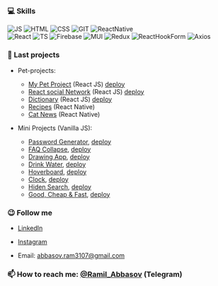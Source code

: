<!-- ### About Me -->

###  💻 Skills 
![JS](https://img.shields.io/badge/-Javascript-000000?style=for-the-badge&logo=javascript)
![HTML](https://img.shields.io/badge/-html-000000?style=for-the-badge&logo=html5)
![CSS](https://img.shields.io/badge/-CSS-000000?style=for-the-badge&logo=css3) 
![GIT](https://img.shields.io/badge/-GIT-000000?style=for-the-badge&logo=git)
![ReactNative](https://img.shields.io/badge/-React_Native-000000?style=for-the-badge&logo=react)  
![React](https://img.shields.io/badge/-React-000000?style=for-the-badge&logo=react)
![TS](https://img.shields.io/badge/-Typescript-000000?style=for-the-badge&logo=typescript)
![Firebase](https://img.shields.io/badge/-Firebase-000000?style=for-the-badge&logo=firebase)
![MUI](https://img.shields.io/badge/-Material_UI-000000?style=for-the-badge&logo=mui)
![Redux](https://img.shields.io/badge/-Redux-000000?style=for-the-badge&logo=redux)
![ReactHookForm](https://img.shields.io/badge/-React_Hook_Form-000000?style=for-the-badge&logo=reacthookform)
![Axios](https://img.shields.io/badge/-Axios-000000?style=for-the-badge&logo=axios)

### 🔭 Last projects 

- Pet-projects: 
  - [My Pet Project](https://github.com/Ramil3107/my-pet-project) (React JS) [deploy](https://ramil3107.github.io/my-pet-project/)
  - [React social Network](https://github.com/Ramil3107/React-social-network) (React JS) [deploy](https://ramil3107.github.io/React-social-network/)
  - [Dictionary](https://github.com/Ramil3107/dictionary) (React JS) [deploy](https://ramil3107.github.io/dictionary)
  - [Recipes](https://github.com/Ramil3107/recipes-react-native) (React Native) 
  - [Cat News](https://github.com/Ramil3107/CatNews-React-Native-) (React Native) 

- Mini Projects (Vanilla JS):  
  - [Password Generator](https://github.com/Ramil3107/password-generator), [deploy](https://ramil3107.github.io/password-generator/)
  - [FAQ Collapse](https://github.com/Ramil3107/faq-collapse), [deploy](https://ramil3107.github.io/faq-collapse/)
  - [Drawing App](https://github.com/Ramil3107/drawing-app), [deploy](https://ramil3107.github.io/drawing-app/)
  - [Drink Water](https://github.com/Ramil3107/drink-water), [deploy](https://ramil3107.github.io/drink-water/)
  - [Hoverboard](https://github.com/Ramil3107/hoverboard), [deploy](https://ramil3107.github.io/hoverboard/)
  - [Clock](https://github.com/Ramil3107/clock), [deploy](https://ramil3107.github.io/clock/)
  - [Hiden Search](https://github.com/Ramil3107/hidden-search), [deploy](https://ramil3107.github.io/hidden-search/)
  - [Good, Cheap & Fast](https://github.com/Ramil3107/good-cheap-fast), [deploy](https://ramil3107.github.io/good-cheap-fast/)
  
 
### 😉 Follow me   
- [LinkedIn](https://www.linkedin.com/in/ramil-abbasov/)  
- [Instagram](https://www.instagram.com/blinchik_s_povidlom/)

- Email: abbasov.ram3107@gmail.com


### 📫 How to reach me: [@Ramil_Abbasov](https://t.me/Ramil_Abbasov) (Telegram)
